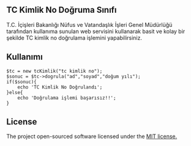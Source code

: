 ## TC Kimlik No Doğruma Sınıfı
T.C. İçişleri Bakanlığı Nüfus ve Vatandaşlık İşleri Genel Müdürlüğü tarafından kullanıma sunulan web servisini kullanarak basit ve kolay bir şekilde TC kimlik no doğrulama işlemini yapabilirsiniz.

## Kullanımı 

    $tc = new tcKimlik("tc kimlik no");  
    $sonuc = $tc->dogrula("ad","soyad","doğum yılı");  
    if($sonuc){  
        echo 'TC Kimlik No Doğrulandı';  
    }else{  
        echo 'Doğrulama işlemi başarısız!!';  
    }


## License
The project open-sourced software licensed under the [MIT license.](https://opensource.org/licenses/MIT)
